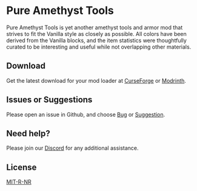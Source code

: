 # Pure Amethyst Tools

Pure Amethyst Tools is yet another amethyst tools and armor mod that strives to fit the Vanilla style as closely as possible. All colors have been derived from the Vanilla blocks, and the item statistics were thoughtfully curated to be interesting and useful while not overlapping other materials. 

## Download

Get the latest download for your mod loader at [CurseForge](https://www.curseforge.com/minecraft/mc-mods/pureamethysttools) or [Modrinth](https://modrinth.com/mod/pureamethysttools).

## Issues or Suggestions

Please open an issue in Github, and choose [Bug](https://github.com/purejosh/pureamethysttools/issues) or [Suggestion](https://github.com/purejosh/pureamethysttools/issues).

## Need help? 

Please join our [Discord](https://discord.com/invite/X6AsDnqex6) for any additional assistance.

## License
[MIT-R-NR](https://github.com/purejosh/pureamethysttools/blob/main/LICENSE.txt)
